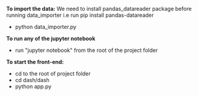 **To import the data:**
We need to install pandas_datareader package before running data_importer i.e run pip install pandas-datareader
*   python data_importer.py

**To run any of the jupyter notebook**
    
*  run "jupyter notebook" from the root of the project folder
    
**To start the front-end:**
*    cd to the root of project folder
*    cd  dash/dash
*    python app.py




